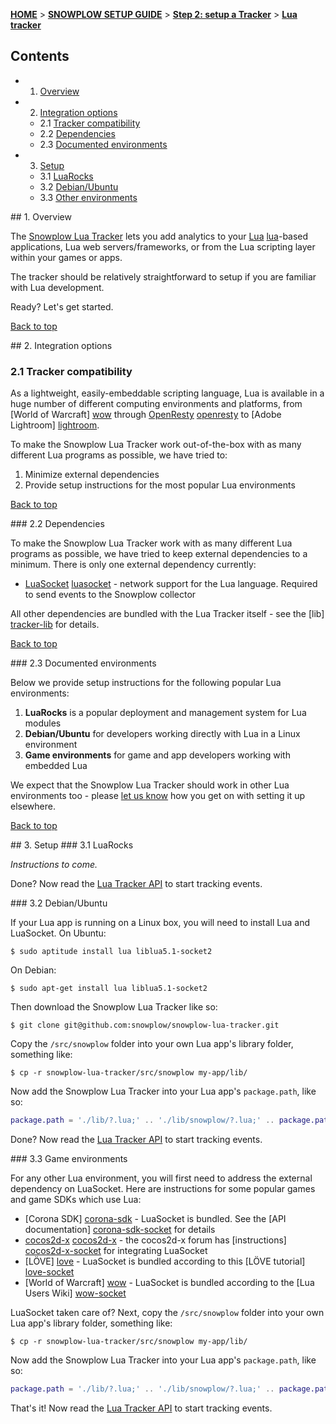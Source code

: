 <a name="top" />

[**HOME**](Home) > [**SNOWPLOW SETUP GUIDE**](Setting-up-Snowplow) > [**Step 2: setup a Tracker**](Setting-up-a-Tracker) > [**Lua tracker**](Lua-tracker-setup)

## Contents

- 1. [Overview](#overview)  
- 2. [Integration options](#integration-options)
  - 2.1 [Tracker compatibility](#compatibility)  
  - 2.2 [Dependencies](#dependencies)  
  - 2.3 [Documented environments](#documented-envs)  
- 3. [Setup](#setup)
  - 3.1 [LuaRocks](#luarocks)
  - 3.2 [Debian/Ubuntu](#deb-ubuntu)
  - 3.3 [Other environments](#other-envs)

<a name="overview" />
## 1. Overview

The [Snowplow Lua Tracker](https://github.com/snowplow/snowplow-lua-tracker) lets you add analytics to your [Lua] [lua]-based applications, Lua web servers/frameworks, or from the Lua scripting layer within your games or apps.

The tracker should be relatively straightforward to setup if you are familiar with Lua development.

Ready? Let's get started.

[Back to top](#top)

<a name="integration-options" />
## 2. Integration options

### 2.1 Tracker compatibility

As a lightweight, easily-embeddable scripting language, Lua is available in a huge number of different computing environments and platforms, from [World of Warcraft] [wow] through [OpenResty] [openresty] to [Adobe Lightroom] [lightroom].

To make the Snowplow Lua Tracker work out-of-the-box with as many different Lua programs as possible, we have tried to:

1. Minimize external dependencies
2. Provide setup instructions for the most popular Lua environments

[Back to top](#top)

<a name="dependencies" />
### 2.2 Dependencies

To make the Snowplow Lua Tracker work with as many different Lua programs as possible, we have tried to keep external dependencies to a minimum. There is only one external dependency currently:

* [LuaSocket] [luasocket] - network support for the Lua language. Required to send events to the Snowplow collector

All other dependencies are bundled with the Lua Tracker itself - see the [lib] [tracker-lib] for details.

[Back to top](#top)

<a name="documented-envs" />
### 2.3 Documented environments

Below we provide setup instructions for the following popular Lua environments:

1. **LuaRocks** is a popular deployment and management system for Lua modules
2. **Debian/Ubuntu** for developers working directly with Lua in a Linux environment
3. **Game environments** for game and app developers working with embedded Lua

We expect that the Snowplow Lua Tracker should work in other Lua environments too - please [let us know](Talk-to-us) how you get on with setting it up elsewhere.

[Back to top](#top)

<a name="setup" />
## 3. Setup

<a name="luarocks" />
### 3.1 LuaRocks

_Instructions to come._

Done? Now read the [Lua Tracker API](Lua-Tracker) to start tracking events.

<a name="deb-ubuntu" />
### 3.2 Debian/Ubuntu

If your Lua app is running on a Linux box, you will need to install Lua and LuaSocket. On Ubuntu:

    $ sudo aptitude install lua liblua5.1-socket2

On Debian:

    $ sudo apt-get install lua liblua5.1-socket2

Then download the Snowplow Lua Tracker like so:

    $ git clone git@github.com:snowplow/snowplow-lua-tracker.git

Copy the `/src/snowplow` folder into your own Lua app's library folder, something like:

    $ cp -r snowplow-lua-tracker/src/snowplow my-app/lib/

Now add the Snowplow Lua Tracker into your Lua app's `package.path`, like so:

```lua
package.path = './lib/?.lua;' .. './lib/snowplow/?.lua;' .. package.path
```

Done? Now read the [Lua Tracker API](Lua-Tracker) to start tracking events.

<a name="ios" />
### 3.3 Game environments

For any other Lua environment, you will first need to address the external dependency on LuaSocket. Here are instructions for some popular games and game SDKs which use Lua:

* [Corona SDK] [corona-sdk] - LuaSocket is bundled. See the [API documentation] [corona-sdk-socket] for details
* [cocos2d-x] [cocos2d-x] - the cocos2d-x forum has [instructions] [cocos2d-x-socket] for integrating LuaSocket
* [LÖVE] [love] - LuaSocket is bundled according to this [LÖVE tutorial] [love-socket]
* [World of Warcraft] [wow] - LuaSocket is bundled according to the [Lua Users Wiki] [wow-socket] 


LuaSocket taken care of? Next, copy the `/src/snowplow` folder into your own Lua app's library folder, something like:

    $ cp -r snowplow-lua-tracker/src/snowplow my-app/lib/

Now add the Snowplow Lua Tracker into your Lua app's `package.path`, like so:

```lua
package.path = './lib/?.lua;' .. './lib/snowplow/?.lua;' .. package.path
```

That's it! Now read the [Lua Tracker API](Lua-Tracker) to start tracking events.

[lua]: http://www.lua.org/

[wow]: http://www.wowwiki.com/Lua
[openresty]: http://openresty.org/
[lightroom]: http://www.adobe.com/devnet/photoshoplightroom.html

[luasocket]: http://w3.impa.br/~diego/software/luasocket/

[corona-sdk]: http://www.coronalabs.com/products/corona-sdk/
[corona-sdk-socket]: http://docs.coronalabs.com/api/library/socket/index.html

[cocos2d-x]: http://www.cocos2d-x.org/
[cocos2d-x-socket]: http://www.cocos2d-x.org/boards/11/topics/6348

[wow-socket]: http://lua-users.org/wiki/WorldOfWarcraft

[love]: https://love2d.org/
[love-socket]: https://love2d.org/wiki/Tutorial:Networking_with_UDP

[tracker-lib]: https://github.com/snowplow/snowplow-lua-tracker/tree/master/src/snowplow/lib